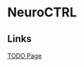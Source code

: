 <link rel="icon" href="http://icons.iconarchive.com/icons/papirus-team/papirus-apps/512/python-icon.png">

# NeuroCTRL

## Links
[TODO Page](https://sfz-eningen.github.io/NeuroCTRL/TODO)
